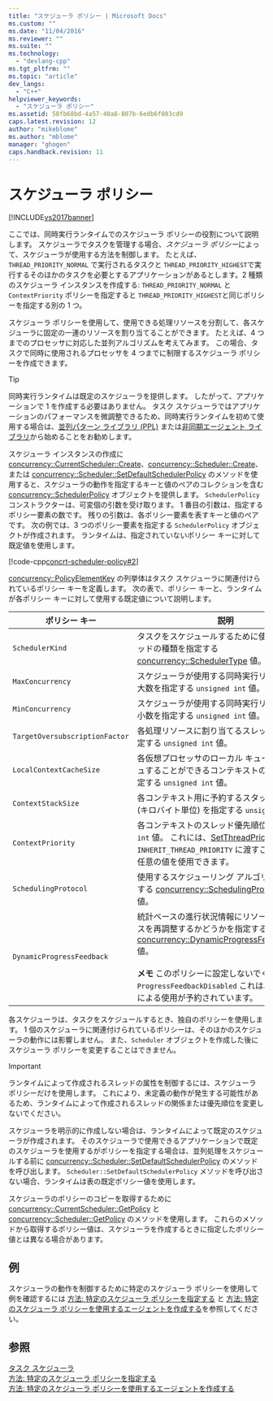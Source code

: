 ```yaml
---
title: "スケジューラ ポリシー | Microsoft Docs"
ms.custom: ""
ms.date: "11/04/2016"
ms.reviewer: ""
ms.suite: ""
ms.technology: 
  - "devlang-cpp"
ms.tgt_pltfrm: ""
ms.topic: "article"
dev_langs: 
  - "C++"
helpviewer_keywords: 
  - "スケジューラ ポリシー"
ms.assetid: 58fb68bd-4a57-40a8-807b-6edb6f083cd9
caps.latest.revision: 12
author: "mikeblome"
ms.author: "mblome"
manager: "ghogen"
caps.handback.revision: 11
---
```

# スケジューラ ポリシー
[!INCLUDE[vs2017banner](../../assembler/inline/includes/vs2017banner.md)]

ここでは、同時実行ランタイムでのスケジューラ ポリシーの役割について説明します。  スケジューラでタスクを管理する場合、*スケジューラ ポリシー*によって、スケジューラが使用する方法を制御します。  たとえば、`THREAD_PRIORITY_NORMAL` で実行されるタスクと `THREAD_PRIORITY_HIGHEST`で実行するそのほかのタスクを必要とするアプリケーションがあるとします。2 種類のスケジューラ インスタンスを作成する: `THREAD_PRIORITY_NORMAL` と `ContextPriority` ポリシーを指定すると `THREAD_PRIORITY_HIGHEST`と同じポリシーを指定する別の 1 つ。  
  
 スケジューラ ポリシーを使用して、使用できる処理リソースを分割して、各スケジューラに固定の一連のリソースを割り当てることができます。  たとえば、4 つまでのプロセッサに対応した並列アルゴリズムを考えてみます。  この場合、タスクで同時に使用されるプロセッサを 4 つまでに制限するスケジューラ ポリシーを作成できます。  
  
> [!TIP]
>  同時実行ランタイムは既定のスケジューラを提供します。  したがって、アプリケーションで 1 を作成する必要はありません。  タスク スケジューラではアプリケーションのパフォーマンスを微調整できるため、同時実行ランタイムを初めて使用する場合は、[並列パターン ライブラリ \(PPL\)](../../parallel/concrt/parallel-patterns-library-ppl.md) または[非同期エージェント ライブラリ](../../parallel/concrt/asynchronous-agents-library.md)から始めることをお勧めします。  
  
 スケジューラ インスタンスの作成に [concurrency::CurrentScheduler::Create](../Topic/CurrentScheduler::Create%20Method.md)、[concurrency::Scheduler::Create](../Topic/Scheduler::Create%20Method.md)、または [concurrency::Scheduler::SetDefaultSchedulerPolicy](../Topic/Scheduler::SetDefaultSchedulerPolicy%20Method.md) のメソッドを使用すると、スケジューラの動作を指定するキーと値のペアのコレクションを含む [concurrency::SchedulerPolicy](../../parallel/concrt/reference/schedulerpolicy-class.md) オブジェクトを提供します。  `SchedulerPolicy` コンストラクターは、可変個の引数を受け取ります。  1 番目の引数は、指定するポリシー要素の数です。  残りの引数は、各ポリシー要素を表すキーと値のペアです。  次の例では、3 つのポリシー要素を指定する `SchedulerPolicy` オブジェクトが作成されます。  ランタイムは、指定されていないポリシー キーに対して既定値を使用します。  
  
 [!code-cpp[concrt-scheduler-policy#2](../../parallel/concrt/codesnippet/CPP/scheduler-policies_1.cpp)]  
  
 [concurrency::PolicyElementKey](../Topic/PolicyElementKey%20Enumeration.md) の列挙体はタスク スケジューラに関連付けられているポリシー キーを定義します。  次の表で、ポリシー キーと、ランタイムが各ポリシー キーに対して使用する既定値について説明します。  
  
|ポリシー キー|説明|既定値|  
|-------------|--------|---------|  
|`SchedulerKind`|タスクをスケジュールするために使用するスレッドの種類を指定する [concurrency::SchedulerType](../Topic/SchedulerType%20Enumeration.md) 値。|`ThreadScheduler` \(通常スレッドを使用\)。  このキーの有効な値です。|  
|`MaxConcurrency`|スケジューラが使用する同時実行リソースの最大数を指定する `unsigned int` 値。|[concurrency::MaxExecutionResources](../Topic/MaxExecutionResources%20Constant.md)|  
|`MinConcurrency`|スケジューラが使用する同時実行リソースの最小数を指定する `unsigned int` 値。|`1`|  
|`TargetOversubscriptionFactor`|各処理リソースに割り当てるスレッドの数を指定する `unsigned int` 値。|`1`|  
|`LocalContextCacheSize`|各仮想プロセッサのローカル キューにキャッシュすることができるコンテキストの最大数を指定する `unsigned int` 値。|`8`|  
|`ContextStackSize`|各コンテキスト用に予約するスタックのサイズ \(キロバイト単位\) を指定する `unsigned int` 値。|`0` \(既定のスタック サイズを使用\)|  
|`ContextPriority`|各コンテキストのスレッド優先順位を指定する `int` 値。  これには、[SetThreadPriority](http://msdn.microsoft.com/library/windows/desktop/ms686277) または `INHERIT_THREAD_PRIORITY` に渡すことができる任意の値を使用できます。|`THREAD_PRIORITY_NORMAL`|  
|`SchedulingProtocol`|使用するスケジューリング アルゴリズムを指定する [concurrency::SchedulingProtocolType](../Topic/SchedulingProtocolType%20Enumeration.md) 値。|`EnhanceScheduleGroupLocality`|  
|`DynamicProgressFeedback`|統計ベースの進行状況情報にリソースのバランスを再調整するかどうかを指定する [concurrency::DynamicProgressFeedbackType](../Topic/DynamicProgressFeedbackType%20Enumeration.md) 値。<br /><br /> **メモ** このポリシーに設定しないでください。`ProgressFeedbackDisabled` これは、ランタイムによる使用が予約されています。|`ProgressFeedbackEnabled`|  
  
 各スケジューラは、タスクをスケジュールするとき、独自のポリシーを使用します。  1 個のスケジューラに関連付けられているポリシーは、そのほかのスケジューラの動作には影響しません。  また、`Scheduler` オブジェクトを作成した後にスケジューラ ポリシーを変更することはできません。  
  
> [!IMPORTANT]
>  ランタイムによって作成されるスレッドの属性を制御するには、スケジューラ ポリシーだけを使用します。  これにより、未定義の動作が発生する可能性があるため、ランタイムによって作成されるスレッドの関係または優先順位を変更しないでください。  
  
 スケジューラを明示的に作成しない場合は、ランタイムによって既定のスケジューラが作成されます。  そのスケジューラで使用できるアプリケーションで既定のスケジューラを使用するがポリシーを指定する場合は、並列処理をスケジュールする前に [concurrency::Scheduler::SetDefaultSchedulerPolicy](../Topic/Scheduler::SetDefaultSchedulerPolicy%20Method.md) のメソッドを呼び出します。  `Scheduler::SetDefaultSchedulerPolicy` メソッドを呼び出さない場合、ランタイムは表の既定ポリシー値を使用します。  
  
 スケジューラのポリシーのコピーを取得するために [concurrency::CurrentScheduler::GetPolicy](../Topic/CurrentScheduler::GetPolicy%20Method.md) と [concurrency::Scheduler::GetPolicy](../Topic/Scheduler::GetPolicy%20Method.md) のメソッドを使用します。  これらのメソッドから取得するポリシー値は、スケジューラを作成するときに指定したポリシー値とは異なる場合があります。  
  
## 例  
 スケジューラの動作を制御するために特定のスケジューラ ポリシーを使用して例を確認するには [方法: 特定のスケジューラ ポリシーを指定する](../Topic/How%20to:%20Specify%20Specific%20Scheduler%20Policies.md) と [方法: 特定のスケジューラ ポリシーを使用するエージェントを作成する](../../parallel/concrt/how-to-create-agents-that-use-specific-scheduler-policies.md)を参照してください。  
  
## 参照  
 [タスク スケジューラ](../../parallel/concrt/task-scheduler-concurrency-runtime.md)   
 [方法: 特定のスケジューラ ポリシーを指定する](../Topic/How%20to:%20Specify%20Specific%20Scheduler%20Policies.md)   
 [方法: 特定のスケジューラ ポリシーを使用するエージェントを作成する](../../parallel/concrt/how-to-create-agents-that-use-specific-scheduler-policies.md)